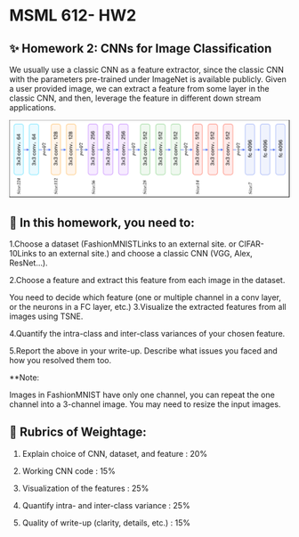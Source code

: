 # MSML 612- HW2

## :sparkles: Homework 2: CNNs for Image Classification

We usually use a classic CNN as a feature extractor, since the classic CNN with the parameters pre-trained under ImageNet is available publicly. Given a user provided image, we can extract a feature from some layer in the classic CNN, and then, leverage the feature in different down stream applications.

![A sample Framework](framework.png)

## :scroll:  In this homework, you need to:

1.Choose a dataset (FashionMNISTLinks to an external site. or CIFAR-10Links to an external site.) and choose a classic CNN (VGG, Alex, ResNet…).

2.Choose a feature and extract this feature from each image in the dataset.

You need to decide which feature (one or multiple channel in a conv layer, or the neurons in a FC layer, etc.)
3.Visualize the extracted features from all images using TSNE.

4.Quantify the intra-class and inter-class variances of your chosen feature.

5.Report the above in your write-up. Describe what issues you faced and how you resolved them too.

**Note:

Images in FashionMNIST have only one channel, you can repeat the one channel into a 3-channel image.
You may need to resize the input images.

## :briefcase: Rubrics of Weightage:

1. Explain choice of CNN, dataset, and feature : 20%

2. Working CNN code : 15%

3. Visualization of the features : 25%

4. Quantify intra- and inter-class variance : 25% 

5. Quality of write-up (clarity, details, etc.) : 15%



